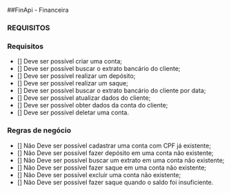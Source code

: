 

##FinApi - Financeira

### REQUISITOS


### Requisitos

- [] Deve ser possível criar uma conta;
- [] Deve ser possível buscar o extrato bancário do cliente;
- [] Deve ser possível realizar um depósito;
- [] Deve ser possível realizar um saque;
- [] Deve ser possível buscar o extrato bancário do cliente por data;
- [] Deve ser possível atualizar dados do cliente;
- [] Deve ser possível obter dados da conta do cliente;
- [] Deve ser possível deletar uma conta.

### Regras de negócio

- [] Não Deve ser possível cadastrar uma conta com CPF já existente;
- [] Não Deve ser possível fazer depósito em uma conta não existente;
- [] Não Deve ser possível buscar um extrato em uma conta não existente;
- [] Não Deve ser possível fazer saque em uma conta não existente;
- [] Não Deve ser possível excluir uma conta não existente;
- [] Não Deve ser possível fazer saque quando o saldo foi insuficiente.

